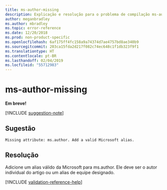 ```yaml
---
title: ms-author-missing
description: Explicação e resolução para o problema de compilação ms-author-missing de Docs
author: meganbradley
ms.author: mbradley
ms.topic: error-reference
ms.date: 12/20/2018
ms.prod: non-product-specific
ms.openlocfilehash: 6af175ff4fc158a9a74374d7ae4757bd8ae340b9
ms.sourcegitcommit: 203ca15fda2d217f082c74ec648c1f1db323f9f1
ms.translationtype: HT
ms.contentlocale: pt-BR
ms.lasthandoff: 02/04/2019
ms.locfileid: "55712983"
---
```

# <a name="ms-author-missing"></a>ms-author-missing

**Em breve!**

[!INCLUDE [suggestion-note](includes/suggestion-note.md)]

## <a name="suggestion"></a>Sugestão

`Missing attribute: ms.author. Add a valid Microsoft alias.`

## <a name="resolution"></a>Resolução

Adicione um alias válido da Microsoft para ms.author. Ele deve ser o autor individual do artigo ou um alias de equipe designado.

<!--make sure to add this file to your includes folder and verify the path-->
[!INCLUDE [validation-reference-help](includes/validation-reference-help.md)]